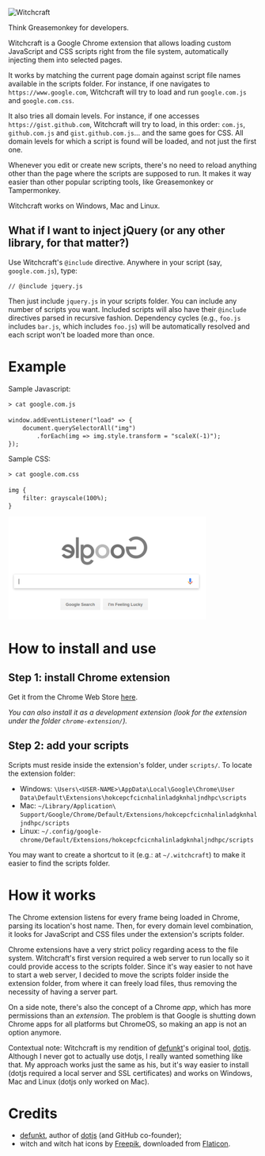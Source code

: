 
![Witchcraft](art/witchcraft-banner.png)

Think Greasemonkey for developers.

Witchcraft is a Google Chrome extension that allows loading custom JavaScript and CSS scripts right from the file system, automatically injecting them into selected pages.

It works by matching the current page domain against script file names available in the scripts folder. For instance, if one navigates to `https://www.google.com`, Witchcraft will try to load and run `google.com.js` and `google.com.css`.

It also tries all domain levels. For instance, if one accesses `https://gist.github.com`, Witchcraft will try to load, in this order: `com.js`, `github.com.js` and `gist.github.com.js`... and the same goes for CSS. All domain levels for which a script is found will be loaded, and not just the first one.

Whenever you edit or create new scripts, there's no need to reload anything other than the page where the scripts are supposed to run. It makes it way easier than other popular scripting tools, like Greasemonkey or Tampermonkey.

Witchcraft works on Windows, Mac and Linux.

## What if I want to inject jQuery (or any other library, for that matter?)

Use Witchcraft's `@include` directive. Anywhere in your script (say, `google.com.js`), type:

    // @include jquery.js

Then just include `jquery.js` in your scripts folder. You can include any number of scripts you want. Included scripts will also have their `@include` directives parsed in recursive fashion. Dependency cycles (e.g., `foo.js` includes `bar.js`, which includes `foo.js`) will be automatically resolved and each script won't be loaded more than once.

# Example

Sample Javascript:

    > cat google.com.js

    window.addEventListener("load" => {
        document.querySelectorAll("img")
            .forEach(img => img.style.transform = "scaleX(-1)");
    });

Sample CSS:

    > cat google.com.css

    img {
        filter: grayscale(100%);
    }

![](elgoog.png)

# How to install and use

## Step 1: install Chrome extension

Get it from the Chrome Web Store [here](https://chrome.google.com/webstore/detail/witchcraft-inject-js-and/hokcepcfcicnhalinladgknhaljndhpc).

*You can also install it as a development extension (look for the extension under the folder `chrome-extension/`).*

## Step 2: add your scripts

Scripts must reside inside the extension's folder, under `scripts/`. To locate the extension folder:

- Windows: `\Users\<USER-NAME>\AppData\Local\Google\Chrome\User Data\Default\Extensions\hokcepcfcicnhalinladgknhaljndhpc\scripts`
- Mac: `~/Library/Application\ Support/Google/Chrome/Default/Extensions/hokcepcfcicnhalinladgknhaljndhpc/scripts`
- Linux: `~/.config/google-chrome/Default/Extensions/hokcepcfcicnhalinladgknhaljndhpc/scripts`

You may want to create a shortcut to it (e.g.: at `~/.witchcraft`) to make it easier to find the scripts folder.

# How it works

The Chrome extension listens for every frame being loaded in Chrome, parsing its location's host name. Then, for every domain level combination, it looks for JavaScript and CSS files under the extension's scripts folder.

Chrome extensions have a very strict policy regarding acess to the file system. Witchcraft's first version required a web server to run locally so it could provide access to the scripts folder. Since it's way easier to not have to start a web server, I decided to move the scripts folder inside the extension folder, from where it can freely load files, thus removing the necessity of having a server part.

On a side note, there's also the concept of a Chrome *app*, which has more permissions than an *extension*. The problem is that Google is shutting down Chrome apps for all platforms but ChromeOS, so making an app is not an option anymore.

Contextual note: Witchcraft is my rendition of [defunkt](https://github.com/defunkt)'s original tool, [dotjs](https://github.com/defunkt/dotjs). Although I never got to actually use dotjs, I really wanted something like that. My approach works just the same as his, but it's way easier to install (dotjs required a local server and SSL certificates) and works on Windows, Mac and Linux (dotjs only worked on Mac).

# Credits

* [defunkt](https://github.com/defunkt), author of [dotjs](https://github.com/defunkt/dotjs) (and GitHub co-founder);
* witch and witch hat icons by [Freepik](https://www.flaticon.com/authors/freepik), downloaded from [Flaticon](https://www.flaticon.com).
